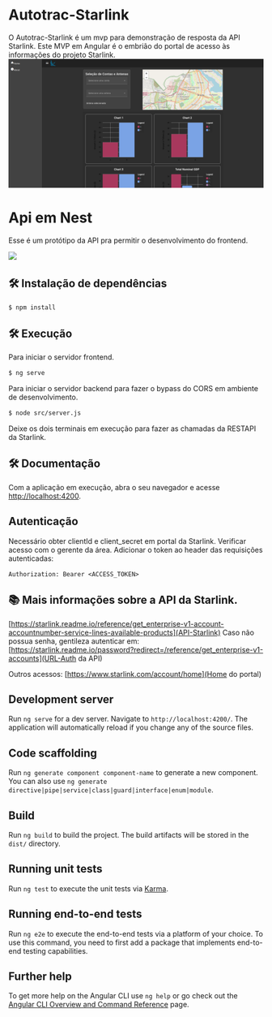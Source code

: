 

# Autotrac-Starlink

O Autotrac-Starlink é um mvp para demonstração de resposta da API Starlink. 
Este MVP em Angular é o embrião do portal de acesso às informações do projeto Starlink.
![Imagem do Dashboard em construção](src/assets/imagens/dashboard_profile.png)
# Api em Nest

Esse é um protótipo da API pra permitir o desenvolvimento do frontend.

<img src="https://d33wubrfki0l68.cloudfront.net/e937e774cbbe23635999615ad5d7732decad182a/26072/logo-small.ede75a6b.svg" width="150px">


## 🛠️ Instalação de dependências

```bash
$ npm install
```

## 🛠️ Execução

Para iniciar o servidor frontend.
```bash
$ ng serve
```
Para iniciar o servidor backend para fazer o bypass do CORS em ambiente de desenvolvimento.
```bash
$ node src/server.js
```

Deixe os dois terminais em execução para fazer as chamadas da RESTAPI da Starlink.

## 🛠️ Documentação

Com a aplicação em execução, abra o seu navegador e acesse [http://localhost:4200](http://localhost:4200).


## Autenticação

Necessário obter clientId e client_secret em portal da Starlink. Verificar acesso com o gerente da área.
Adicionar o token ao header das requisições autenticadas:

```
Authorization: Bearer <ACCESS_TOKEN>
```

## 📚 Mais informações sobre a API da Starlink. 
[https://starlink.readme.io/reference/get_enterprise-v1-account-accountnumber-service-lines-available-products](API-Starlink)
Caso não possua senha, gentileza autenticar em: [https://starlink.readme.io/password?redirect=/reference/get_enterprise-v1-accounts](URL-Auth da API)

Outros acessos: [https://www.starlink.com/account/home](Home do portal)

## Development server

Run `ng serve` for a dev server. Navigate to `http://localhost:4200/`. The application will automatically reload if you change any of the source files.

## Code scaffolding

Run `ng generate component component-name` to generate a new component. You can also use `ng generate directive|pipe|service|class|guard|interface|enum|module`.

## Build

Run `ng build` to build the project. The build artifacts will be stored in the `dist/` directory.

## Running unit tests

Run `ng test` to execute the unit tests via [Karma](https://karma-runner.github.io).

## Running end-to-end tests

Run `ng e2e` to execute the end-to-end tests via a platform of your choice. To use this command, you need to first add a package that implements end-to-end testing capabilities.

## Further help

To get more help on the Angular CLI use `ng help` or go check out the [Angular CLI Overview and Command Reference](https://angular.io/cli) page.
